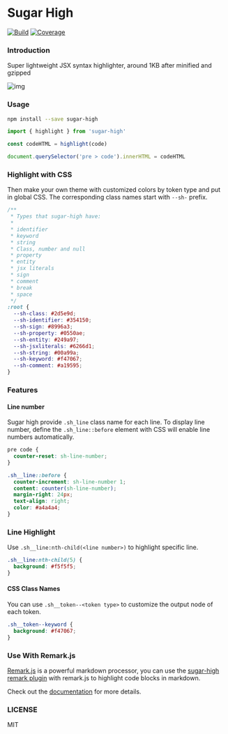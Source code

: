 # Sugar High

[![Build][build-badge]][build]
[![Coverage][coverage-badge]][coverage]

### Introduction

Super lightweight JSX syntax highlighter, around 1KB after minified and gzipped

![img](https://repository-images.githubusercontent.com/453236442/aa0db684-bad3-4cd3-a420-f4e53b8c6757)

### Usage

```sh
npm install --save sugar-high
```

```js
import { highlight } from 'sugar-high'

const codeHTML = highlight(code)

document.querySelector('pre > code').innerHTML = codeHTML
```

### Highlight with CSS

Then make your own theme with customized colors by token type and put in global CSS. The corresponding class names start with `--sh-` prefix.

```css
/**
 * Types that sugar-high have:
 *
 * identifier
 * keyword
 * string
 * Class, number and null
 * property
 * entity
 * jsx literals
 * sign
 * comment
 * break
 * space
 */
:root {
  --sh-class: #2d5e9d;
  --sh-identifier: #354150;
  --sh-sign: #8996a3;
  --sh-property: #0550ae;
  --sh-entity: #249a97;
  --sh-jsxliterals: #6266d1;
  --sh-string: #00a99a;
  --sh-keyword: #f47067;
  --sh-comment: #a19595;
}
```

### Features

#### Line number

Sugar high provide `.sh_line` class name for each line. To display line number, define the `.sh_line::before` element with CSS will enable line numbers automatically.

```css
pre code {
  counter-reset: sh-line-number;
}

.sh__line::before {
  counter-increment: sh-line-number 1;
  content: counter(sh-line-number);
  margin-right: 24px;
  text-align: right;
  color: #a4a4a4;
}
```

### Line Highlight

Use `.sh__line:nth-child(<line number>)` to highlight specific line.

```css
.sh__line:nth-child(5) {
  background: #f5f5f5;
}
```

#### CSS Class Names

You can use `.sh__token--<token type>` to customize the output node of each token.

```css
.sh__token--keyword {
  background: #f47067;
}
```

### Use With Remark.js

[Remark.js](https://remark.js.org/) is a powerful markdown processor, you can use the [sugar-high remark plugin](https://remark-sugar-high.vercel.app/) with remark.js to highlight code blocks in markdown.

Check out the [documentation](https://remark-sugar-high.vercel.app/) for more details.

### LICENSE

MIT

<!-- Definitions -->

[build-badge]: https://github.com/huozhi/sugar-high/workflows/Test/badge.svg

[build]: https://github.com/huozhi/sugar-high/actions

[coverage-badge]: https://badge.fury.io/js/sugar-high.svg

[coverage]: https://codecov.io/github/huozhi/sugar-high

[downloads-badge]: https://img.shields.io/npm/dm/sugar-high.svg

[downloads]: https://www.npmjs.com/package/sugar-high
